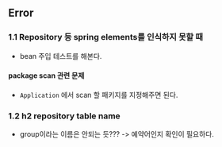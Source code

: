 ## Error
### 1.1 Repository 등 spring elements를 인식하지 못할 때
- bean 주입 테스트를 해본다.

#### package scan 관련 문제
- `Application` 에서 scan 할 패키지를 지정해주면 된다.

### 1.2 h2 repository table name
- group이라는 이름은 안되는 듯??? -> 예약어인지 확인이 필요하다.